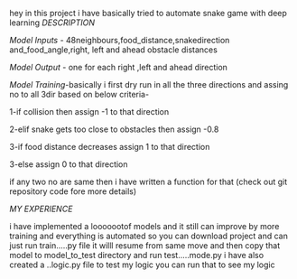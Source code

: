 hey in this project i have basically tried to automate snake game with deep learning
_DESCRIPTION_

_Model Inputs_ - 48neighbours,food_distance,snakedirection and_food_angle,right, left and ahead obstacle distances

_Model Output_ - one for each right ,left and ahead direction

_Model Training_-basically i first dry run in all the three directions and assing no to all 3dir based on below criteria-

1-if collision then assign -1 to that direction

2-elif snake gets too close to obstacles then assign -0.8

3-if food distance decreases assign 1 to that direction

3-else assign 0 to that direction

if any two no are same then i have written a function for that (check out git repository code fore more details)

_MY EXPERIENCE_

i have implemented a looooootof models and it still can improve by more training and everything is automated so you can
download project and can just run train.....py file it willl resume from same move and then copy that model to model_to_test
directory and run test.....mode.py i have also created a ..logic.py file to test my logic you can run that to see my logic
